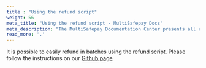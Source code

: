 ```yaml
---
title : "Using the refund script"
weight: 56
meta_title: "Using the refund script - MultiSafepay Docs"
meta_description: "The MultiSafepay Documentation Center presents all relevant information about our Plugins and API. You can also find support pages for payment methods, tools and general questions as well as the contact details of our Support and Integration Teams."
read_more: '.'
---
```


It is possible to easily refund in batches using the refund script. Please follow the instructions on our [Github page](https://github.com/MultiSafepay/refund-script)